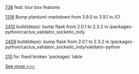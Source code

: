 
[738](https://github.com/hyperledger/aries-mobile-agent-react-native/pull/738) feat: tour box features

[1318](https://github.com/hyperledger/besu-docs/pull/1318) Bump plantuml-markdown from 3.9.0 to 3.9.1 in /CI

[2410](https://github.com/hyperledger/cacti/pull/2410) build(deps): bump flask from 2.0.1 to 2.3.2 in /packages-python/cactus_validator_socketio_indy

[2409](https://github.com/hyperledger/cacti/pull/2409) build(deps): bump flask from 2.0.1 to 2.3.2 in /packages-python/cactus_validator_socketio_indy/validator-python

[210](https://github.com/hyperledger/aries-framework-javascript-ext/pull/210) fix: fixed broken 'packages' table


[See more >>>](https://start-here.hyperledger.org/pull-requests)
